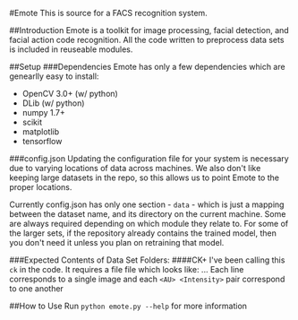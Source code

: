 #Emote
This is source for a FACS recognition system.

##Introduction
Emote is a toolkit for image processing, facial detection, and facial action code recognition. All the code written to preprocess data sets is included in reuseable modules.

##Setup
###Dependencies
Emote has only a few dependencies which are genearlly easy to install:
- OpenCV 3.0+ (w/ python)
- DLib (w/ python)
- numpy 1.7+
- scikit
- matplotlib
- tensorflow

###config.json
Updating the configuration file for your system is necessary due to varying locations of data across machines. We also don't like keeping large datasets in the repo, so this allows us to point Emote to the proper locations.

Currently config.json has only one section - `data` - which is just a mapping between the dataset name, and its directory on the current machine. Some are always required depending on which module they relate to. For some of the larger sets, if the repository already contains the trained model, then you don't need it unless you plan on retraining that model.

###Expected Contents of Data Set Folders:
####CK+
I've been calling this `ck` in the code. It requires a file file which looks like:
	<SubjectNum> <AU> <Intensity> <AU> <Intensity> <AU> <Intensity> ...
Each line corresponds to a single image and each `<AU> <Intensity>` pair correspond to one another

##How to Use
Run `python emote.py --help` for more information
